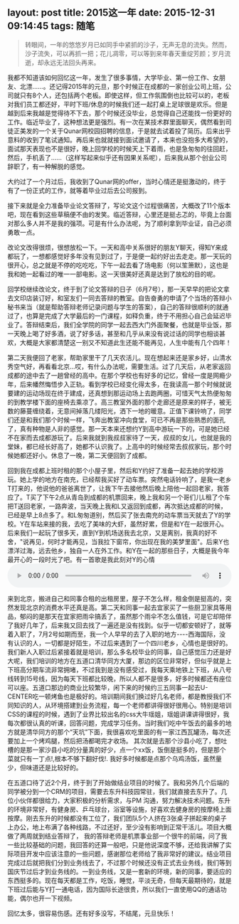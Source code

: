 layout: post
title: 2015这一年
date: 2015-12-31 09:14:45
tags: 随笔
---
> 转眼间，一年的悠悠岁月已如同手中紧抓的沙子，无声无息的流失。然而，沙子流失，可以再抓一把；花儿凋零，可以等到来年春天重绽芳颜；岁月流逝，却永远无法回头再来。

我都不知道该如何回忆这一年，发生了很多事情，大学毕业、第一份工作、女朋友、北漂……。还记得2015年的元旦，那个时候正在成都的一家创业公司上班，公司就只有8个人，还包括两个老板。即使这样，但工作氛围倒也比较可以的，老板对我们员工都还好，平时下班/休息的时候我们还一起打桌上足球很是欢乐。但是越到后来我越是觉得待不下去，那个时候还没毕业，总觉得自己还能找一份更好的工作。临近毕业了，这种想法更是强烈。有一次在某技术群里面聊天，偶然看到司徒正美发的一个关于Qunar网校园招聘的信息，于是就去试着投了简历。后来出乎意料的收到了笔试通知。再后来也就就接到面试邀请了，本来也没抱多大希望的，面试那天表现也不是很好，晚上回学校的时候天上下着雨，也是急匆匆的往回赶，然后，手机丢了……（这样写起来似乎还有因果关系呢），后来我从那个创业公司辞职了，有一种解脱的感觉。

大约过了一个月过后，我收到了Qunar网的offer，当时心情还是挺激动的，终于有了一份正式的工作，就等着毕业过后去公司报到。

接下来就是全力准备毕业论文答辩了，写论文这个过程很痛苦，大概改了11个版本吧，现在看到这些草稿便不由的发笑。临近答辩，心里还是挺忐忑的，毕竟上台面对那么多人并不是我的强项。可是有什么办法呢，为了顺利拿到毕业证，自己必须勇敢一点。

改论文改得很烦，很想放松一下。一天和高中关系很好的朋友Y聊天，得知Y来成都玩了，一想都感觉好多年没有见到过了，于是便一起约好出去走走。那一天玩的很开心，总之就是不停的吃吃吃，下午一起去看了场电影（何以笙箫默），这也是我和她一起看过的唯一一部电影。这一天很美好还真是达到了放松的目的呢。

回学校继续改论文，终于到了论文答辩的日子（6月7号），那一天早早的把论文拿去文印店装订好，和室友们一同去答辩的教室。自告奋勇的申请了个当场的答辩小秘书来当（就是帮助答辩老师记录问题与学生的答案），自己的答辩很顺利的就通过了，也算是完成了大学最后的一门课程，如释负重，终于不用担心自己会延迟毕业了。答辩结束后，我们全学院的同学一起去西大门外面聚餐，也就是毕业饭，那一天晚上喝了好多酒，说了好多话，甚至和几乎从来没有说过话的同学也相谈甚欢，大概是大家都清楚这一别又不知道此生还能不能再见，人生中能有几个四年！

第二天我便回了老家，帮助家里干了几天农活儿。现在想起来还是家乡好，山清水秀空气好，再看看北京...哎，有什么办法呢，需要生活。过了几天后，从老家返回成都的途中去了一趟曾经的高中。在那个学校也有好多的记忆，曾经一度是网瘾少年，后来幡然悔悟步入正轨。看到学校已经变化得太多，在我读高一那个时候就说要建的运动场现在终于建成，还真想到那运动场上去跑两圈，可惜天气太热便匆匆的到教学楼下面的座椅去乘凉了。高三教室外面的那个走廊还是原来的样子，被无数的藤蔓缠绕着，无意间掉落几缕阳光，洒下一地的暖意。正值下课铃响了，同学们还是和我们那个时候一样，飞奔出教室冲向食堂，可已不再是那些熟悉的面孔了，真有种物是人非的感觉。那一天本来还想约Y到高中游玩一下的，可是她已经不在家而去成都游玩了。后来我就到我叔叔家待了一天，叔叔的女儿，也就是我的堂妹，都已经长好高了，她都不认识我了。上高中的时候经常去叔叔家玩，那个时候她都还好小。休息了一晚，第二天便回到了成都。

回到我在成都上班时租的那个小屋子里，然后和Y约好了准备一起去她的学校游玩。她上学的地方在南充，已经帮我买好了动车票。突然电话铃响了，是我一老乡T打来的，他说他的爸爸离世了，让我下午去接他然后晚上陪他一起回老家，我答应了。T买了下午2点从青岛到成都的机票回来，晚上我和另一个哥们儿L租了个车把T送回老家，一路奔波，当天晚上我和L又返回到成都，再次抵达成都的时候，已经是早上8点多了。和L匆匆道别，然后买了张去南充的动车票当天就去了Y的学校。Y在车站来接的我，去吃了美味的大虾，虽然好累，但是和Y在一起很开心。后来我们一起玩了很多天，直到Y到机场送我去北京，又是离别，我真的好不舍，"说再见，何时才能再见，当我拉下窗帘，你出现在我的美梦里面"。后来Y也漂洋过海，远去他乡，独自一人在外工作。和Y在一起的那些日子，大概是我今年最开心的一段时光了吧。有一首歌是我此刻对Y的心情
<audio style="width:100%" controls="controls" src="http://sc1.111ttt.com:8282/2015/5/12m/05/105051259240.m4a"></audio>

来到北京，搬进自己和同事合租的出租房里，屋子不怎么样，租金倒是挺高的，突然发现北京的消费水平还真是高。第二天和同事一起去宜家买了一些厨卫家具等用品，郁闷的是那天在宜家把雨伞搞丢了，虽然那个雨伞不怎么值钱，可是它却陪伴了我好几年了，后来我又回去找了一遍还是没有找到。似乎一切都安顿好了，就等着入职了，7月2号如期而至，我一个人早早的去了入职的地方----西海国际，没有认识的人，一切都是好陌生，不过后来遇到了一个四川老乡，心情也是很好的。我们新人入职过后紧接着就是培训，那么多名校毕业的同事，自己感觉压力还是好大呢，我们培训的地方在五道口清华同方大厦，那边的区位非常好，但似乎就是上下班高分期车流非常拥堵，不过我到是没有感受过，我每天乘地铁上下班，从八号线转到15号线，因为每天下班都比较晚，所以人都不是很多，好多时候都还有座位可以座。五道口那边的商业比较繁华，闲下来的时候约三五同事一起去U-CENTER吃一顿烤鱼也是极好的。培训期间我们换过好几名老师，都是教授我们不同知识的人，从环境搭建到业务流程，每一个老师都讲得很好很用心。特别是培训CSS的课程的时候，遇到了业界比较出名的css大牛瑶姐，瑶姐讲课讲得很好，我每次都很认真的听课，回答问题，完成学习任务。当时我们吃中午饭去的最多的地方就是清华同方的那个“天坑”下面，我很喜欢吃里面的有一家江西瓦罐汤，每次还要加上一个烤鸡腿，然后把汤都喝完才收场。 其次就是去那个沙县小吃了，想吐槽的是那一家沙县小吃的分量真的好少，点一个xx饭，饭倒是挺多的，但是那个菜就只有一丁点!,根本不够下翻好伐!. 我好多时候都是点那个乌鸡汤饭，虽然量少，但味道还是比较好的。

在五道口待了近2个月，终于到了开始做结业项目的时候了。我和另外几个后端的同学被分到一个CRM的项目，需要去东升科技园常驻，我们就直接去东升了。几位小伙伴都很给力，大家积极的分析需求，与PM 沟通，努力解决技术问题。东升的环境非常好，有健身房、乒乓球台，浴室等设施，好喜欢去健身房的按摩椅上面按摩。刚去东升的时候都没有工位了，我们团队5个人挤在3张桌子拼起来的桌子上办公，地上布满了各种线路，不过还好，至少没有影响到正常干活儿。项目大概做了两周就到结业答辩了， 我的答辩老师是机票事业部一个很牛的前端，问了我一些比较基础的问题，我回答的还算一般吧，只是他说深度不够，还给我讲解了实际项目开发中应该注意的一些问题，感谢那位老师给了我非常好的建议。结业项目完成过后就把我们分到业务线去了，不过那个时候还没有正式去业务线，我们等到国庆节过后才到业务线的。一到业务线，又是一套新的环境，新的同事，要适应的东西挺多的。现在每天都是工作，吃饭，睡觉，平淡无奇，但每天最期待的，就是下班过后能与Y打一通电话，因为国际长途很贵，所以我们一直使用QQ的通话功能，偶尔也开一下视频。 

回忆太多，很容易伤感。还有好多没写，不结尾，元旦快乐！
